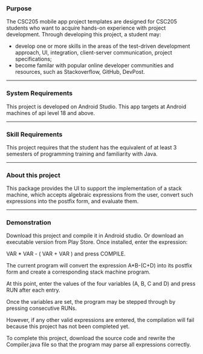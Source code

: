 ### Purpose

The CSC205 mobile app project templates are designed for CSC205 students who want to acquire hands-on experience with project development. Through developing this project, a student may:
* develop one or more skills in the areas of the test-driven development approach, UI, integration, client-server communication, project specifications;
* become familar with popular online developer communities and resources, such as Stackoverflow, GitHub, DevPost.

----
### System Requirements

This project is developed on Android Studio.
This app targets at Android machines of api level 18 and above.

----
### Skill Requirements

This project requires that the student has the equivalent of at least 3 semesters of programming training and familiarity with Java.

----
### About this project

This package provides the UI to support the implementation of a stack machine, which accepts algebraic expressions from the user, convert such expressions into the postfix form, and evaluate them.

----
### Demonstration

Download this project and compile it in Android studio. Or download an executable version from Play Store. Once installed, enter the expression:

VAR * VAR - ( VAR + VAR ) and press COMPILE.

The current program will convert the expression A*B-(C+D) into its postfix form and create a corresponding stack machine program.

At this point, enter the values of the four variables (A, B, C and D) and press RUN after each entry.

Once the variables are set, the program may be stepped through by pressing consecutive RUNs.

However, if any other valid expressions are entered, the compilation will fail because this project has not been completed yet.

To complete this project, download the source code and rewrite the Compiler.java file so that the program may parse all expressions correctly.

